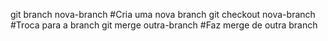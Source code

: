 git branch nova-branch #Cria uma nova branch
git checkout nova-branch #Troca para a branch
git merge outra-branch #Faz merge de outra branch 
